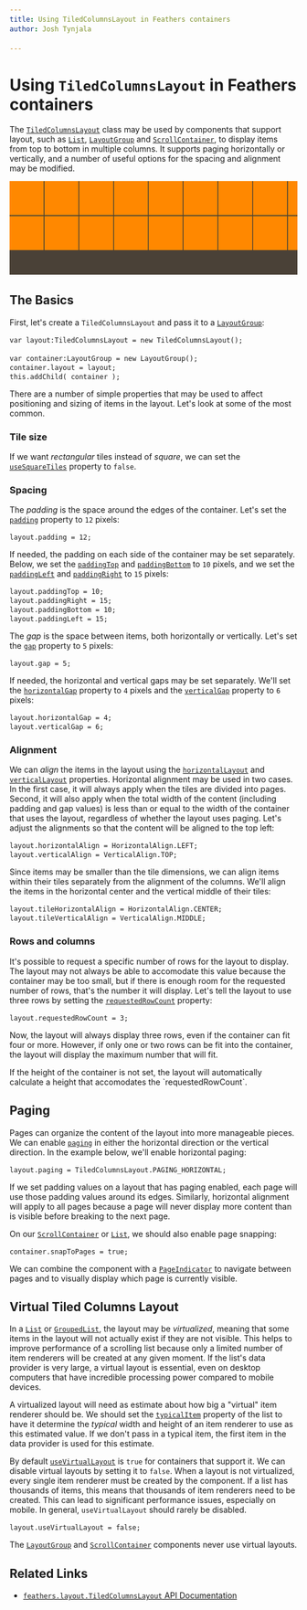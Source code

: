 ```yaml
---
title: Using TiledColumnsLayout in Feathers containers  
author: Josh Tynjala

---
```

# Using `TiledColumnsLayout` in Feathers containers

The [`TiledColumnsLayout`](../api-reference/feathers/layout/TiledColumnsLayout.html) class may be used by components that support layout, such as [`List`](list.html), [`LayoutGroup`](layout-group.html) and [`ScrollContainer`](scroll-container.html), to display items from top to bottom in multiple columns. It supports paging horizontally or vertically, and a number of useful options for the spacing and alignment may be modified.

<picture><img src="images/tiled-columns-layout.png" srcset="images/tiled-columns-layout@2x.png 2x" alt="Screenshot of Feathers TiledColumnsLayout" /></picture>

## The Basics

First, let's create a `TiledColumnsLayout` and pass it to a [`LayoutGroup`](layout-group.html):

``` code
var layout:TiledColumnsLayout = new TiledColumnsLayout();
 
var container:LayoutGroup = new LayoutGroup();
container.layout = layout;
this.addChild( container );
```

There are a number of simple properties that may be used to affect positioning and sizing of items in the layout. Let's look at some of the most common.

### Tile size

If we want *rectangular* tiles instead of *square*, we can set the [`useSquareTiles`](../api-reference/feathers/layout/TiledColumnsLayout.html#useSquareTiles) property to `false`.

### Spacing

The *padding* is the space around the edges of the container. Let's set the [`padding`](../api-reference/feathers/layout/TiledColumnsLayout.html#padding) property to `12` pixels:

``` code
layout.padding = 12;
```

If needed, the padding on each side of the container may be set separately. Below, we set the [`paddingTop`](../api-reference/feathers/layout/TiledColumnsLayout.html#paddingTop) and [`paddingBottom`](../api-reference/feathers/layout/TiledColumnsLayout.html#paddingBottom) to `10` pixels, and we set the [`paddingLeft`](../api-reference/feathers/layout/TiledColumnsLayout.html#paddingLeft) and [`paddingRight`](../api-reference/feathers/layout/TiledColumnsLayout.html#paddingRight) to `15` pixels:

``` code
layout.paddingTop = 10;
layout.paddingRight = 15;
layout.paddingBottom = 10;
layout.paddingLeft = 15;
```

The *gap* is the space between items, both horizontally or vertically. Let's set the [`gap`](../api-reference/feathers/layout/TiledColumnsLayout.html#gap) property to `5` pixels:

``` code
layout.gap = 5;
```

If needed, the horizontal and vertical gaps may be set separately. We'll set the [`horizontalGap`](../api-reference/feathers/layout/TiledColumnsLayout.html#horizontalGap) property to `4` pixels and the [`verticalGap`](../api-reference/feathers/layout/TiledColumnsLayout.html#verticalGap) property to `6` pixels:

``` code
layout.horizontalGap = 4;
layout.verticalGap = 6;
```

### Alignment

We can *align* the items in the layout using the [`horizontalLayout`](../api-reference/feathers/layout/TiledColumnsLayout.html#horizontalAlign) and [`verticalLayout`](../api-reference/feathers/layout/TiledColumnsLayout.html#hverticalAlign) properties. Horizontal alignment may be used in two cases. In the first case, it will always apply when the tiles are divided into pages. Second, it will also apply when the total width of the content (including padding and gap values) is less than or equal to the width of the container that uses the layout, regardless of whether the layout uses paging. Let's adjust the alignments so that the content will be aligned to the top left:

``` code
layout.horizontalAlign = HorizontalAlign.LEFT;
layout.verticalAlign = VerticalAlign.TOP;
```

Since items may be smaller than the tile dimensions, we can align items within their tiles separately from the alignment of the columns. We'll align the items in the horizontal center and the vertical middle of their tiles:

``` code
layout.tileHorizontalAlign = HorizontalAlign.CENTER;
layout.tileVerticalAlign = VerticalAlign.MIDDLE;
```

### Rows and columns

It's possible to request a specific number of rows for the layout to display. The layout may not always be able to accomodate this value because the container may be too small, but if there is enough room for the requested number of rows, that's the number it will display. Let's tell the layout to use three rows by setting the [`requestedRowCount`](../api-reference/feathers/layout/TiledColumnsLayout.html#requestedRowCount) property:

``` code
layout.requestedRowCount = 3;
```

Now, the layout will always display three rows, even if the container can fit four or more. However, if only one or two rows can be fit into the container, the layout will display the maximum number that will fit.

<aside class="info">If the height of the container is not set, the layout will automatically calculate a height that accomodates the `requestedRowCount`.</aside>

## Paging

Pages can organize the content of the layout into more manageable pieces. We can enable [`paging`](../api-reference/feathers/layout/TiledColumnsLayout.html#paging) in either the horizontal direction or the vertical direction. In the example below, we'll enable horizontal paging:

``` code
layout.paging = TiledColumnsLayout.PAGING_HORIZONTAL;
```

If we set padding values on a layout that has paging enabled, each page will use those padding values around its edges. Similarly, horizontal alignment will apply to all pages because a page will never display more content than is visible before breaking to the next page.

On our [`ScrollContainer`](scroll-container.html) or [`List`](list.html), we should also enable page snapping:

``` code
container.snapToPages = true;
```

We can combine the component with a [`PageIndicator`](page-indicator.html) to navigate between pages and to visually display which page is currently visible.

## Virtual Tiled Columns Layout

In a [`List`](list.html) or [`GroupedList`](grouped-list.html), the layout may be *virtualized*, meaning that some items in the layout will not actually exist if they are not visible. This helps to improve performance of a scrolling list because only a limited number of item renderers will be created at any given moment. If the list's data provider is very large, a virtual layout is essential, even on desktop computers that have incredible processing power compared to mobile devices.

A virtualized layout will need as estimate about how big a "virtual" item renderer should be. We should set the [`typicalItem`](../api-reference/feathers/controls/List.html#typicalItem) property of the list to have it determine the *typical* width and height of an item renderer to use as this estimated value. If we don't pass in a typical item, the first item in the data provider is used for this estimate.

By default [`useVirtualLayout`](../api-reference/feathers/layout/TiledColumnsLayout.html#useVirtualLayout) is `true` for containers that support it. We can disable virtual layouts by setting it to `false`. When a layout is not virtualized, every single item renderer must be created by the component. If a list has thousands of items, this means that thousands of item renderers need to be created. This can lead to significant performance issues, especially on mobile. In general, `useVirtualLayout` should rarely be disabled.

``` code
layout.useVirtualLayout = false;
```

The [`LayoutGroup`](layout-group.html) and [`ScrollContainer`](scroll-container.html) components never use virtual layouts.

## Related Links

-   [`feathers.layout.TiledColumnsLayout` API Documentation](../api-reference/feathers/layout/TiledColumnsLayout.html)